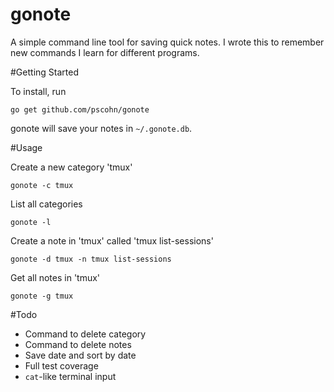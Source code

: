 gonote
====

A simple command line tool for saving quick notes. I wrote this
to remember new commands I learn for different programs.

#Getting Started

To install, run

    go get github.com/pscohn/gonote

gonote will save your notes in `~/.gonote.db`.

#Usage

Create a new category 'tmux'

    gonote -c tmux

List all categories

    gonote -l

Create a note in 'tmux' called 'tmux list-sessions'

    gonote -d tmux -n tmux list-sessions

Get all notes in 'tmux'

    gonote -g tmux

#Todo

- Command to delete category
- Command to delete notes
- Save date and sort by date
- Full test coverage
- `cat`-like terminal input
